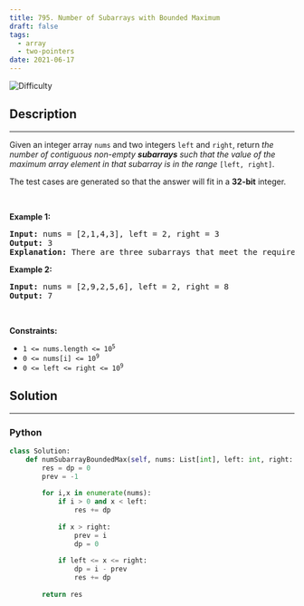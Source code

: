 ```yaml
---
title: 795. Number of Subarrays with Bounded Maximum
draft: false
tags: 
  - array
  - two-pointers
date: 2021-06-17
---
```


![Difficulty](https://img.shields.io/badge/Difficulty-Medium-blue.svg)

## Description

---
<p>Given an integer array <code>nums</code> and two integers <code>left</code> and <code>right</code>, return <em>the number of contiguous non-empty <strong>subarrays</strong> such that the value of the maximum array element in that subarray is in the range </em><code>[left, right]</code>.</p>

<p>The test cases are generated so that the answer will fit in a <strong>32-bit</strong> integer.</p>

<p>&nbsp;</p>
<p><strong class="example">Example 1:</strong></p>

<pre>
<strong>Input:</strong> nums = [2,1,4,3], left = 2, right = 3
<strong>Output:</strong> 3
<strong>Explanation:</strong> There are three subarrays that meet the requirements: [2], [2, 1], [3].
</pre>

<p><strong class="example">Example 2:</strong></p>

<pre>
<strong>Input:</strong> nums = [2,9,2,5,6], left = 2, right = 8
<strong>Output:</strong> 7
</pre>

<p>&nbsp;</p>
<p><strong>Constraints:</strong></p>

<ul>
	<li><code>1 &lt;= nums.length &lt;= 10<sup>5</sup></code></li>
	<li><code>0 &lt;= nums[i] &lt;= 10<sup>9</sup></code></li>
	<li><code>0 &lt;= left &lt;= right &lt;= 10<sup>9</sup></code></li>
</ul>


## Solution

---
### Python
``` py title='number-of-subarrays-with-bounded-maximum'
class Solution:
    def numSubarrayBoundedMax(self, nums: List[int], left: int, right: int) -> int:
        res = dp = 0
        prev = -1
        
        for i,x in enumerate(nums):
            if i > 0 and x < left:
                res += dp
            
            if x > right:
                prev = i
                dp = 0
            
            if left <= x <= right:
                dp = i - prev
                res += dp
        
        return res

```

